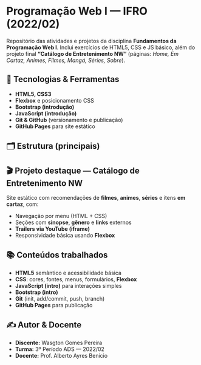 # Programação Web I — IFRO (2022/02)

Repositório das atividades e projetos da disciplina **Fundamentos da Programação Web I**. Inclui exercícios de HTML5, CSS e JS básico, além do projeto final **“Catálogo de Entretenimento NW”** (páginas: *Home, Em Cartaz, Animes, Filmes, Mangá, Séries, Sobre*).

## 🔧 Tecnologias & Ferramentas
- **HTML5, CSS3**
- **Flexbox** e posicionamento CSS
- **Bootstrap (introdução)**
- **JavaScript (introdução)**
- **Git & GitHub** (versionamento e publicação)
- **GitHub Pages** para site estático

## 🗂 Estrutura (principais)

## 🎬 Projeto destaque — Catálogo de Entretenimento NW
Site estático com recomendações de **filmes**, **animes**, **séries** e itens **em cartaz**, com:
- Navegação por menu (HTML + CSS)
- Seções com **sinopse**, **gênero** e **links** externos
- **Trailers via YouTube (iframe)**
- Responsividade básica usando **Flexbox**

## 📚 Conteúdos trabalhados
- **HTML5** semântico e acessibilidade básica  
- **CSS**: cores, fontes, menus, formulários, **Flexbox**  
- **JavaScript (intro)** para interações simples  
- **Bootstrap (intro)**  
- **Git** (init, add/commit, push, branch)  
- **GitHub Pages** para publicação  

## ✍️ Autor & Docente
- **Discente:** Wasgton Gomes Pereira  
- **Turma:** 3º Período ADS — 2022/02  
- **Docente:** Prof. Alberto Ayres Benicio  

